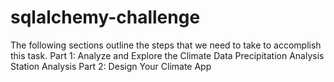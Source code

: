 # sqlalchemy-challenge
 The following sections outline the steps that we need to take to accomplish this task.
 Part 1: Analyze and Explore the Climate Data
 Precipitation Analysis
 Station Analysis
 Part 2: Design Your Climate App